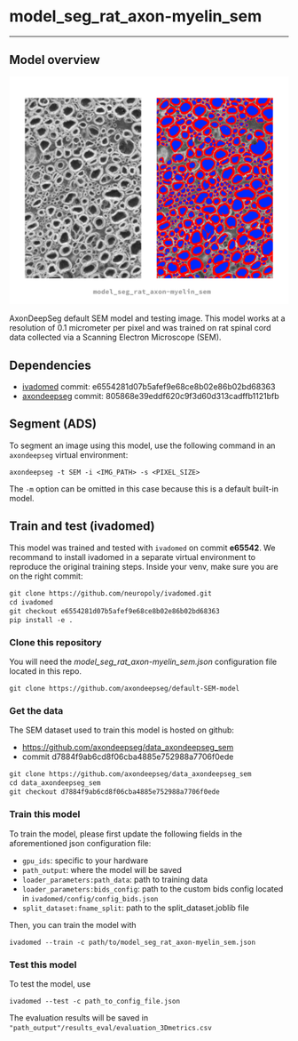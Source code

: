# model_seg_rat_axon-myelin_sem
---

## Model overview
![image of segmentation obtained from this model](sem_model_preview.png)

AxonDeepSeg default SEM model and testing image. This model works at a resolution of 0.1 micrometer per pixel and was trained on rat spinal cord data collected via a Scanning Electron Microscope (SEM).

## Dependencies
- [ivadomed](https://ivadomed.org/) commit: e6554281d07b5afef9e68ce8b02e86b02bd68363
- [axondeepseg](https://axondeepseg.readthedocs.io/en/latest/) commit: 805868e39eddf620c9f3d60d313cadffb1121bfb

## Segment (ADS)
To segment an image using this model, use the following command in an `axondeepseg` virtual environment:
```
axondeepseg -t SEM -i <IMG_PATH> -s <PIXEL_SIZE>
```
The `-m` option can be omitted in this case because this is a default built-in model.

## Train and test (ivadomed)
This model was trained and tested with `ivadomed` on commit **e65542**. We recommand to install ivadomed in a separate virtual environment to reproduce the original training steps. Inside your venv, make sure you are on the right commit:
```
git clone https://github.com/neuropoly/ivadomed.git
cd ivadomed
git checkout e6554281d07b5afef9e68ce8b02e86b02bd68363
pip install -e .
```

### Clone this repository
You will need the *model_seg_rat_axon-myelin_sem.json* configuration file located in this repo.
```
git clone https://github.com/axondeepseg/default-SEM-model
```

### Get the data
The SEM dataset used to train this model is hosted on github:
- https://github.com/axondeepseg/data_axondeepseg_sem
- commit d7884f9ab6cd8f06cba4885e752988a7706f0ede

```
git clone https://github.com/axondeepseg/data_axondeepseg_sem
cd data_axondeepseg_sem
git checkout d7884f9ab6cd8f06cba4885e752988a7706f0ede
```

### Train this model
To train the model, please first update the following fields in the aforementioned json configuration file:
- `gpu_ids`: specific to your hardware
- `path_output`: where the model will be saved
- `loader_parameters:path_data`: path to training data
- `loader_parameters:bids_config`: path to the custom bids config located in `ivadomed/config/config_bids.json`
- `split_dataset:fname_split`: path to the split_dataset.joblib file

Then, you can train the model with
```
ivadomed --train -c path/to/model_seg_rat_axon-myelin_sem.json
```

### Test this model
To test the model, use
```
ivadomed --test -c path_to_config_file.json
```
The evaluation results will be saved in `"path_output"/results_eval/evaluation_3Dmetrics.csv`
